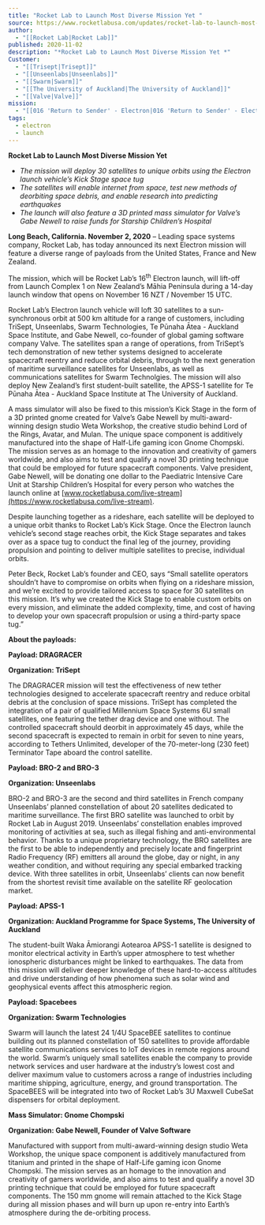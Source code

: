 ```yaml
---
title: "Rocket Lab to Launch Most Diverse Mission Yet "
source: https://www.rocketlabusa.com/updates/rocket-lab-to-launch-most-diverse-mission-yet/
author:
  - "[[Rocket Lab|Rocket Lab]]"
published: 2020-11-02
description: "*Rocket Lab to Launch Most Diverse Mission Yet *"
Customer:
  - "[[Trisept|Trisept]]"
  - "[[Unseenlabs|Unseenlabs]]"
  - "[[Swarm|Swarm]]"
  - "[[The University of Auckland|The University of Auckland]]"
  - "[[Valve|Valve]]"
mission:
  - "[[016 'Return to Sender' - Electron|016 'Return to Sender' - Electron]]"
tags:
  - electron
  - launch
---
```

**Rocket Lab to Launch Most Diverse Mission Yet** 

- *The mission will deploy 30 satellites to unique orbits using the Electron launch vehicle’s Kick Stage space tug*
- *The satellites will enable internet from space, test new methods of deorbiting space debris, and enable research into predicting earthquakes*
- *The launch will also feature a 3D printed mass simulator for Valve’s Gabe Newell to raise funds for Starship Children’s Hospital*

**Long Beach, California. November 2, 2020** – Leading space systems company, Rocket Lab, has today announced its next Electron mission will feature a diverse range of payloads from the United States, France and New Zealand.

The mission, which will be Rocket Lab’s 16<sup>th</sup> Electron launch, will lift-off from Launch Complex 1 on New Zealand’s Māhia Peninsula during a 14-day launch window that opens on November 16 NZT / November 15 UTC. 

Rocket Lab’s Electron launch vehicle will loft 30 satellites to a sun-synchronous orbit at 500 km altitude for a range of customers, including TriSept, Unseenlabs, Swarm Technologies, Te Pūnaha Ātea - Auckland Space Institute, and Gabe Newell, co-founder of global gaming software company Valve. The satellites span a range of operations, from TriSept’s tech demonstration of new tether systems designed to accelerate spacecraft reentry and reduce orbital debris, through to the next generation of maritime surveillance satellites for Unseenlabs, as well as communications satellites for Swarm Technolgies. The mission will also deploy New Zealand’s first student-built satellite, the APSS-1 satellite for Te Pūnaha Ātea - Auckland Space Institute at The University of Auckland.

A mass simulator will also be fixed to this mission’s Kick Stage in the form of a 3D printed gnome created for Valve’s Gabe Newell by multi-award-winning design studio Weta Workshop, the creative studio behind Lord of the Rings, Avatar, and Mulan. The unique space component is additively manufactured into the shape of Half-Life gaming icon Gnome Chompski. The mission serves as an homage to the innovation and creativity of gamers worldwide, and also aims to test and qualify a novel 3D printing technique that could be employed for future spacecraft components. Valve president, Gabe Newell, will be donating one dollar to the Paediatric Intensive Care Unit at Starship Children’s Hospital for every person who watches the launch online at [www.rocketlabusa.com/live-stream](https://www.rocketlabusa.com/live-stream).

Despite launching together as a rideshare, each satellite will be deployed to a unique orbit thanks to Rocket Lab’s Kick Stage. Once the Electron launch vehicle’s second stage reaches orbit, the Kick Stage separates and takes over as a space tug to conduct the final leg of the journey, providing propulsion and pointing to deliver multiple satellites to precise, individual orbits.

Peter Beck, Rocket Lab’s founder and CEO, says “Small satellite operators shouldn’t have to compromise on orbits when flying on a rideshare mission, and we’re excited to provide tailored access to space for 30 satellites on this mission. It’s why we created the Kick Stage to enable custom orbits on every mission, and eliminate the added complexity, time, and cost of having to develop your own spacecraft propulsion or using a third-party space tug.”

**About the payloads:**

**Payload: DRAGRACER**

**Organization: TriSept**

The DRAGRACER mission will test the effectiveness of new tether technologies designed to accelerate spacecraft reentry and reduce orbital debris at the conclusion of space missions. TriSept has completed the integration of a pair of qualified Millennium Space Systems 6U small satellites, one featuring the tether drag device and one without. The controlled spacecraft should deorbit in approximately 45 days, while the second spacecraft is expected to remain in orbit for seven to nine years, according to Tethers Unlimited, developer of the 70-meter-long (230 feet) Terminator Tape aboard the control satellite.

**Payload: BRO-2 and BRO-3**

**Organization: Unseenlabs**

BRO-2 and BRO-3 are the second and third satellites in French company Unseenlabs’ planned constellation of about 20 satellites dedicated to maritime surveillance. The first BRO satellite was launched to orbit by Rocket Lab in August 2019. Unseenlabs’ constellation enables improved monitoring of activities at sea, such as illegal fishing and anti-environmental behavior. Thanks to a unique proprietary technology, the BRO satellites are the first to be able to independently and precisely locate and fingerprint Radio Frequency (RF) emitters all around the globe, day or night, in any weather condition, and without requiring any special embarked tracking device. With three satellites in orbit, Unseenlabs’ clients can now benefit from the shortest revisit time available on the satellite RF geolocation market.

**Payload: APSS-1**

**Organization: Auckland Programme for Space Systems, The University of Auckland**

The student-built Waka Āmiorangi Aotearoa APSS-1 satellite is designed to monitor electrical activity in Earth’s upper atmosphere to test whether ionospheric disturbances might be linked to earthquakes. The data from this mission will deliver deeper knowledge of these hard-to-access altitudes and drive understanding of how phenomena such as solar wind and geophysical events affect this atmospheric region.

**Payload: Spacebees**

**Organization: Swarm Technologies**

Swarm will launch the latest 24 1/4U SpaceBEE satellites to continue building out its planned constellation of 150 satellites to provide affordable satellite communications services to IoT devices in remote regions around the world. Swarm’s uniquely small satellites enable the company to provide network services and user hardware at the industry’s lowest cost and deliver maximum value to customers across a range of industries including maritime shipping, agriculture, energy, and ground transportation. The SpaceBEES will be integrated into two of Rocket Lab’s 3U Maxwell CubeSat dispensers for orbital deployment.

**Mass Simulator: Gnome Chompski**

**Organization: Gabe Newell, Founder of Valve Software**

Manufactured with support from multi-award-winning design studio Weta Workshop, the unique space component is additively manufactured from titanium and printed in the shape of Half-Life gaming icon Gnome Chompski. The mission serves as an homage to the innovation and creativity of gamers worldwide, and also aims to test and qualify a novel 3D printing technique that could be employed for future spacecraft components. The 150 mm gnome will remain attached to the Kick Stage during all mission phases and will burn up upon re-entry into Earth’s atmosphere during the de-orbiting process.